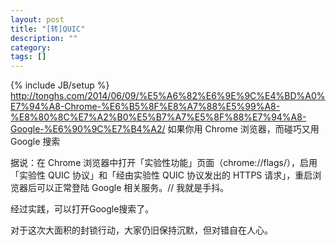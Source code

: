 ```yaml
---
layout: post
title: "[转]QUIC"
description: ""
category: 
tags: []
---
```

{% include JB/setup %}
<http://tonghs.com/2014/06/09/%E5%A6%82%E6%9E%9C%E4%BD%A0%E7%94%A8-Chrome-%E6%B5%8F%E8%A7%88%E5%99%A8-%E8%80%8C%E7%A2%B0%E5%B7%A7%E5%8F%88%E7%94%A8-Google-%E6%90%9C%E7%B4%A2/>
如果你用 Chrome 浏览器，而碰巧又用 Google 搜索

据说：在 Chrome 浏览器中打开「实验性功能」页面（chrome://flags/），启用「实验性 QUIC 协议」和「经由实验性 QUIC 协议发出的 HTTPS 请求」，重启浏览器后可以正常登陆 Google 相关服务。// 我就是手抖。

经过实践，可以打开Google搜索了。

对于这次大面积的封锁行动，大家仍旧保持沉默，但对错自在人心。